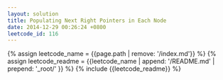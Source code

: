 ```yaml
---
layout: solution
title: Populating Next Right Pointers in Each Node
date: 2014-12-29 00:26:24 +0800
leetcode_id: 116
---
```

{% assign leetcode_name = {{page.path | remove: '/index.md'}}  %}
{% assign leetcode_readme = {{leetcode_name | append: '/README.md' | prepend: '_root/' }}  %}
{% include {{leetcode_readme}} %}
